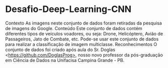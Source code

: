 # Desafio-Deep-Learning-CNN
Contexto As imagens neste conjunto de dados foram retiradas da pesquisa de imagens do Google.  Conteúdo Este conjunto de dados contém diferentes tipos de veículos voadores, ou seja: Drone, Helicóptero, Avião de Passageiros, Jato de Combate, etc. Pode-se usar este conjunto de dados para realizar a classificação de imagem multiclasse.  Reconhecimentos O conjunto de dados foi criado após aula do Sr. Doglas &lt;https://github.com/DoglasProg>, nosso novo professor da pós-graduação em Ciência de Dados na Unifacisa Campina Grande - PB.
